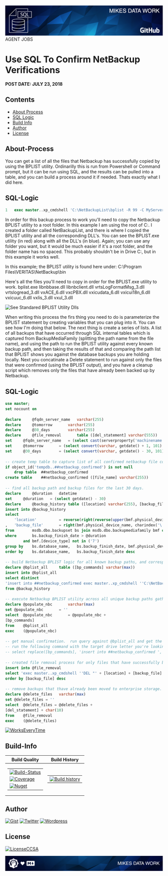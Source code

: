 ![Mikes Data Work Git](https://raw.githubusercontent.com/mikesdatawork/images/master/git_mikes_data_work_banner_01.png "Mikes Data Work")
AGENT JOBS

# Use SQL To Confirm NetBackup Verifications
**POST DATE: JULY 23, 2018**





## Contents    
- [About Process](##About-Process)  
- [SQL Logic](#SQL-Logic)  
- [Build Info](#Build-Info)  
- [Author](#Author)  
- [License](#License)       

## About-Process

 
<p>You can get a list of all the files that Netbackup has successfully copied by using the BPLIST utility. Ordinarilly this is run from Powershell or Command prompt, but it can be run using SQL, and the results can be pulled into a table, and you can build a process around it if needed. Thats exactly what I did here. </p>   
 
   
## SQL-Logic
```SQL
1	exec master..xp_cmdshell 'C:\NetBackupList\bplist -R 99 -C MyServerName.MyDomain.com -s 06/23/2018 00:00:00 -e 07/24/2018 00:00:00 -I "F:\BACKUPS"'

```


In order for this backup process to work you'll need to copy the Netbackup BPLIST utility to a root folder. In this example I am using the root of C:. I created a folder called NetBackupList, and there is where I copied the BPLIST utility and all the corresponding DLL's.
You can see the BPLIST.exe utility (in red) along with all the DLL's (in blue). Again; you can use any folder you want, but it would be much easier if it's a root folder, and the folder name has no spaced. This probably shouldn't be in Drive C:, but in this example it works well.

In this example; the BPLIST utility is found here under:
C:\Program Files\VERITAS\NetBackup\bin

 
Here's all the files you'll need to copy in order for the BPLIST.exe utility to work.
bplist.exe
libnbbase.dll
libnbclient.dll
vrtsLogFormatMsg_3.dll
vrtslogread_3.dll
vxACE_6.dll
vxcPBX.dll
vxicudata_6.dll
vxicui18n_6.dll
vxicuuc_6.dll
vxlis_3.dll
vxul_3.dll

![See Standared BPLIST Utility Dlls]( https://mikesdatawork.files.wordpress.com/2018/07/image002.png "See Standard BPLIST Utility Dlls")
 
When writing this process the firs thing you need to do is parameterize the BPLIST statement by creating variables that you can plug into it. You can see how I'm doing that below. The next thing is create a series of lists. A list of all backups that have occurred through SQL internal tables which is captured from BackupMediaFamily (splitting the path name from the file name), and using the path to run the BPLIST utility against every known backup path, and then taking the results of that and comparing the path list that BPLIST shows you against the database backups you are holding locally. Next you concatinate a Delete statement to run against only the files that were confirmed (using the BPLIST output), and you have a cleanup script which removes only the files that have already been backed up by Netbackup.
     
## SQL-Logic
```SQL
use master;
set nocount on
 
declare     @fqdn_server_name   varchar(255)
declare     @tomorrow       varchar(255)
declare     @30_days        varchar(255)
declare     @file_removal       table ([del_statement] varchar(555))
set     @fqdn_server_name   = (select cast(serverproperty('machinename') as varchar) + '.' + lower(default_domain()) + '.com')
set     @tomorrow       = (select convert(varchar, getdate() + 1, 101)  + ' 00:00:00')
set     @30_days        = (select convert(varchar, getdate() - 30, 101) + ' 00:00:00')
 
-- create temp table to capture list of all confirmed netbackup file copies.
if object_id('tempdb..##netbackup_confirmed') is not null
    drop table  ##netbackup_confirmed
create table    ##netbackup_confirmed ([file_name] varchar(255))
 
-- find all backup path and backup files for the last 30 days.
declare     @duration   datetime
set     @duration   = (select getdate() - 30)
declare     @backup_history table ([location] varchar(255), [backup_file] varchar(255))
insert into @backup_history
select
    'location'          = reverse(right(reverse(upper(bmf.physical_device_name)), len(bmf.physical_device_name) - charindex('\',reverse(bmf.physical_device_name),1) + 1))
,   'backup_file'       = right(bmf.physical_device_name, charindex('\', reverse('\' + bmf.physical_device_name)) - 1)
from        msdb.dbo.backupset bs join msdb.dbo.backupmediafamily bmf on bs.media_set_id = bmf.media_set_id
where       bs.backup_finish_date > @duration
        and bmf.[device_type] not in ('7')
group by    bs.database_name,   bs.backup_finish_date, bmf.physical_device_name, bs.type, bmf.device_type
order by    bs.database_name,   bs.backup_finish_date desc
 
-- build Netbackup BPLIST logic for all known backup paths, and corresponding backup files.
declare @bplist_all     table ([bp_commands] varchar(max))
insert into @bplist_all
select distinct
'insert into ##netbackup_confirmed exec master..xp_cmdshell ''C:\NetBackupList\bplist -R 99 -C ' + @fqdn_server_name + ' -s ' + @30_days + ' -e ' + @tomorrow + ' -I "' + reverse(stuff(reverse([location]), 1, 1, ''))  + '"'''
from @backup_history
 
-- execute Netbackup BPLIST utility across all unique backup paths gathering all confirmed files copied to enterprise storage and place them into table ##netbackup_confirmed.
declare @populate_nbc       varchar(max)
set @populate_nbc       = ''
select  @populate_nbc       = @populate_nbc + 
[bp_commands]
from    @bplist_all
exec    (@populate_nbc)
 
-- get manual confirmation.  run query against @bplist_all and get the BPLIST command for any drive on the server.
-- run the following command with the target drive letter you're looking for.
-- select replace([bp_commands], 'insert into ##netbackup_confirmed ', '') from @bplist_all where [bp_commands] like '%y:\%'
 
-- created file removal process for only files that have successfully backed up to the enterprise.
insert into @file_removal
select 'exec master..xp_cmdshell ''DEL "' + [location] + [backup_file] + '"'';' from @backup_history where [location] + [backup_file] in (select [file_name] from ##netbackup_confirmed)
order by [backup_file] desc
 
-- remove backups that thave already been moved to enterprise storage.
declare @delete_files   varchar(max)
set @delete_files = ''
select  @delete_files = @delete_files + 
[del_statement] + char(10) 
from    @file_removal
exec    (@delete_files)

```

[![WorksEveryTime](https://forthebadge.com/images/badges/60-percent-of-the-time-works-every-time.svg)](https://shitday.de/)

## Build-Info

| Build Quality | Build History |
|--|--|
|<table><tr><td>[![Build-Status](https://ci.appveyor.com/api/projects/status/pjxh5g91jpbh7t84?svg?style=flat-square)](#)</td></tr><tr><td>[![Coverage](https://coveralls.io/repos/github/tygerbytes/ResourceFitness/badge.svg?style=flat-square)](#)</td></tr><tr><td>[![Nuget](https://img.shields.io/nuget/v/TW.Resfit.Core.svg?style=flat-square)](#)</td></tr></table>|<table><tr><td>[![Build history](https://buildstats.info/appveyor/chart/tygerbytes/resourcefitness)](#)</td></tr></table>|

## Author

[![Gist](https://img.shields.io/badge/Gist-MikesDataWork-<COLOR>.svg)](https://gist.github.com/mikesdatawork)
[![Twitter](https://img.shields.io/badge/Twitter-MikesDataWork-<COLOR>.svg)](https://twitter.com/mikesdatawork)
[![Wordpress](https://img.shields.io/badge/Wordpress-MikesDataWork-<COLOR>.svg)](https://mikesdatawork.wordpress.com/)


## License
[![LicenseCCSA](https://img.shields.io/badge/License-CreativeCommonsSA-<COLOR>.svg)](https://creativecommons.org/share-your-work/licensing-types-examples/)

![Mikes Data Work](https://raw.githubusercontent.com/mikesdatawork/images/master/git_mikes_data_work_banner_02.png "Mikes Data Work")

